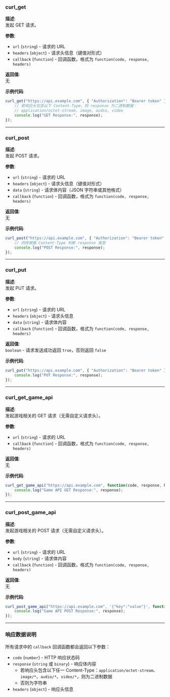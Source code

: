 
### curl_get

**描述**:  
发起 GET 请求。

**参数**:
- `url` (`string`) - 请求的 URL
- `headers` (`object`) - 请求头信息（键值对形式）
- `callback` (`function`) - 回调函数，格式为 `function(code, response, headers)`

**返回值**:  
无

**示例代码**:
```javascript
curl_get("https://api.example.com", { "Authorization": "Bearer token" }, function(code, response, headers) {
    // 若响应头包含以下 Content-Type，则 response 为二进制数据：
    // application/octet-stream, image, audio, video
    console.log("GET Response:", response);
});
```

---

### curl_post

**描述**:  
发起 POST 请求。

**参数**:
- `url` (`string`) - 请求的 URL
- `headers` (`object`) - 请求头信息（键值对形式）
- `data` (`string`) - 请求体内容（JSON 字符串或其他格式）
- `callback` (`function`) - 回调函数，格式为 `function(code, response, headers)`

**返回值**:  
无

**示例代码**:
```javascript
curl_post("https://api.example.com", { "Authorization": "Bearer token" }, '{"key":"value"}', function(code, response, headers) {
    // 同样根据 Content-Type 判断 response 类型
    console.log("POST Response:", response);
});
```

---

### curl_put

**描述**:  
发起 PUT 请求。

**参数**:
- `url` (`string`) - 请求的 URL
- `headers` (`object`) - 请求头信息
- `data` (`string`) - 请求体内容
- `callback` (`function`) - 回调函数，格式为 `function(code, response, headers)`

**返回值**:  
`boolean` - 请求发送成功返回 `true`，否则返回 `false`

**示例代码**:
```javascript
curl_put("https://api.example.com", { "Authorization": "Bearer token" }, '{"key":"value"}', function(code, response, headers) {
    console.log("PUT Response:", response);
});
```

---

### curl_get_game_api

**描述**:  
发起游戏相关的 GET 请求（无需自定义请求头）。

**参数**:
- `url` (`string`) - 请求的 URL
- `callback` (`function`) - 回调函数，格式为 `function(code, response, headers)`

**返回值**:  
无

**示例代码**:
```javascript
curl_get_game_api("https://api.example.com", function(code, response, headers) {
    console.log("Game API GET Response:", response);
});
```

---

### curl_post_game_api

**描述**:  
发起游戏相关的 POST 请求（无需自定义请求头）。

**参数**:
- `url` (`string`) - 请求的 URL
- `body` (`string`) - 请求体内容
- `callback` (`function`) - 回调函数，格式为 `function(code, response, headers)`

**返回值**:  
无

**示例代码**:
```javascript
curl_post_game_api("https://api.example.com", '{"key":"value"}', function(code, response, headers) {
    console.log("Game API POST Response:", response);
});
```

---

### 响应数据说明

所有请求中的 `callback` 回调函数都会返回以下参数：

- `code` (`number`) - HTTP 响应状态码
- `response` (`string` 或 `binary`) - 响应体内容
    - 若响应头包含以下任一 Content-Type：`application/octet-stream`、`image/*`、`audio/*`、`video/*`，则为二进制数据
    - 否则为字符串
- `headers` (`object`) - 响应头信息
